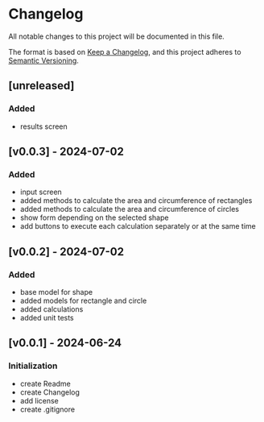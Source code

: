 # Changelog

All notable changes to this project will be documented in this file.

The format is based on [Keep a Changelog](https://keepachangelog.com/en/1.1.0/),
and this project adheres to [Semantic Versioning](https://semver.org/spec/v2.0.0.html).

## [unreleased]

### Added

- results screen

## [v0.0.3] - 2024-07-02

### Added

- input screen
- added methods to calculate the area and circumference of rectangles
- added methods to calculate the area and circumference of circles
- show form depending on the selected shape
- add buttons to execute each calculation separately or at the same time

## [v0.0.2] - 2024-07-02

### Added

- base model for shape
- added models for rectangle and circle
- added calculations
- added unit tests

## [v0.0.1] - 2024-06-24

### Initialization

- create Readme
- create Changelog
- add license
- create .gitignore
